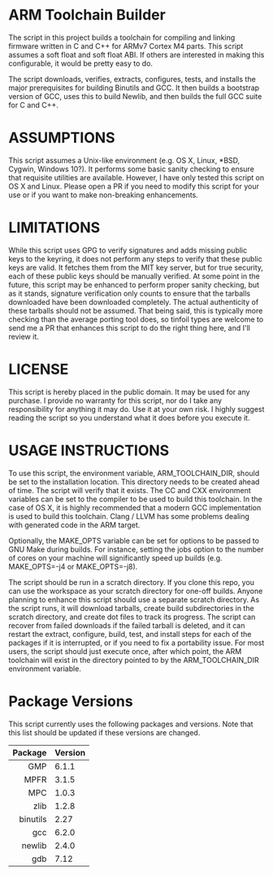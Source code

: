 ARM Toolchain Builder
=====================

The script in this project builds a toolchain for compiling and linking firmware
written in C and C++ for ARMv7 Cortex M4 parts.  This script assumes a soft
float and soft float ABI.  If others are interested in making this configurable,
it would be pretty easy to do.

The script downloads, verifies, extracts, configures, tests, and installs the
major prerequisites for building Binutils and GCC.  It then builds a bootstrap
version of GCC, uses this to build Newlib, and then builds the full GCC suite
for C and C++.

ASSUMPTIONS
===========

This script assumes a Unix-like environment (e.g. OS X, Linux, *BSD, Cygwin,
Windows 10?).  It performs some basic sanity checking to ensure that requisite
utilities are available.  However, I have only tested this script on OS X and
Linux.  Please open a PR if you need to modify this script for your use or if
you want to make non-breaking enhancements.

LIMITATIONS
===========

While this script uses GPG to verify signatures and adds missing public keys to
the keyring, it does not perform any steps to verify that these public keys are
valid.  It fetches them from the MIT key server, but for true security, each of
these public keys should be manually verified.  At some point in the future,
this script may be enhanced to perform proper sanity checking, but as it stands,
signature verification only counts to ensure that the tarballs downloaded have
been downloaded completely.  The actual authenticity of these tarballs should
not be assumed.  That being said, this is typically more checking than the
average porting tool does, so tinfoil types are welcome to send me a PR that
enhances this script to do the right thing here, and I'll review it.

LICENSE
=======

This script is hereby placed in the public domain.  It may be used for any
purchase.  I provide no warranty for this script, nor do I take any
responsibility for anything it may do.  Use it at your own risk.  I highly
suggest reading the script so you understand what it does before you execute it.

USAGE INSTRUCTIONS
==================

To use this script, the environment variable, ARM_TOOLCHAIN_DIR, should be set
to the installation location.  This directory needs to be created ahead of time.
The script will verify that it exists.  The CC and CXX environment variables can
be set to the compiler to be used to build this toolchain.  In the case of OS X,
it is highly recommended that a modern GCC implementation is used to build this
toolchain.  Clang / LLVM has some problems dealing with generated code in the
ARM target.

Optionally, the MAKE_OPTS variable can be set for options to be passed to GNU
Make during builds.  For instance, setting the jobs option to the number of
cores on your machine will significantly speed up builds (e.g. MAKE_OPTS=-j4 or
MAKE_OPTS=-j8).

The script should be run in a scratch directory.  If you clone this repo, you
can use the workspace as your scratch directory for one-off builds.  Anyone
planning to enhance this script should use a separate scratch directory.  As the
script runs, it will download tarballs, create build subdirectories in the
scratch directory, and create dot files to track its progress.  The script can
recover from failed downloads if the failed tarball is deleted, and it can
restart the extract, configure, build, test, and install steps for each of the
packages if it is interrupted, or if you need to fix a portability issue.  For
most users, the script should just execute once, after which point, the ARM
toolchain will exist in the directory pointed to by the ARM_TOOLCHAIN_DIR
environment variable.

Package Versions
================

This script currently uses the following packages and versions.  Note that this
list should be updated if these versions are changed.

| Package      | Version     |
|-------------:|:------------|
| GMP          | 6.1.1       |
| MPFR         | 3.1.5       |
| MPC          | 1.0.3       |
| zlib         | 1.2.8       |
| binutils     | 2.27        |
| gcc          | 6.2.0       |
| newlib       | 2.4.0       |
| gdb          | 7.12        |

